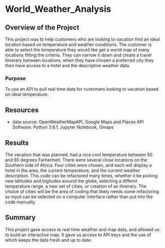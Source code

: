 # World_Weather_Analysis
## Overview of the Project
This project was to help customers who are looking to vacation find an ideal location based on temperature and weather conditions. The customer is able to select the temperature they would like get a world map of many locations fitting the criteria. They can narrow it down and create a travel itinerary between locations, when they have chosen a preferred city they then have access to a hotel and the descriptive weather data. 
### Purpose
To use an API to pull real time data for customers looking to vacation based on ideal temperature. 

## Resources
 - data source: OpenWeatherMapAPI, Google Maps and Places API Software: Python 3.6.1, Jupyter Notebook, Gmaps 
 
## Results
The vacation that was planned, had a nice cool temperature between 50 and 65 degrees Farhenheit. There were several close locations on the Southern side of Africa. Four cities were chosen, and each will display a hotel in the area, the current temperature, and the current weather description. This code can be refactored many times, whether it be picking new latitudes and logitudes around the globe, selecting a differnt temperature range, a new set of cities, or creation of an itinerary. The choice of cities will be the area of coding that likely needs some refactoring so input can be selected on a computer interface rather than put into the code manually. 

## Summary
This project gave access to real time weather and map data, and allowed us to build an interactive map. It gave us access to API keys and the use of which keeps the data fresh and up to date. 
